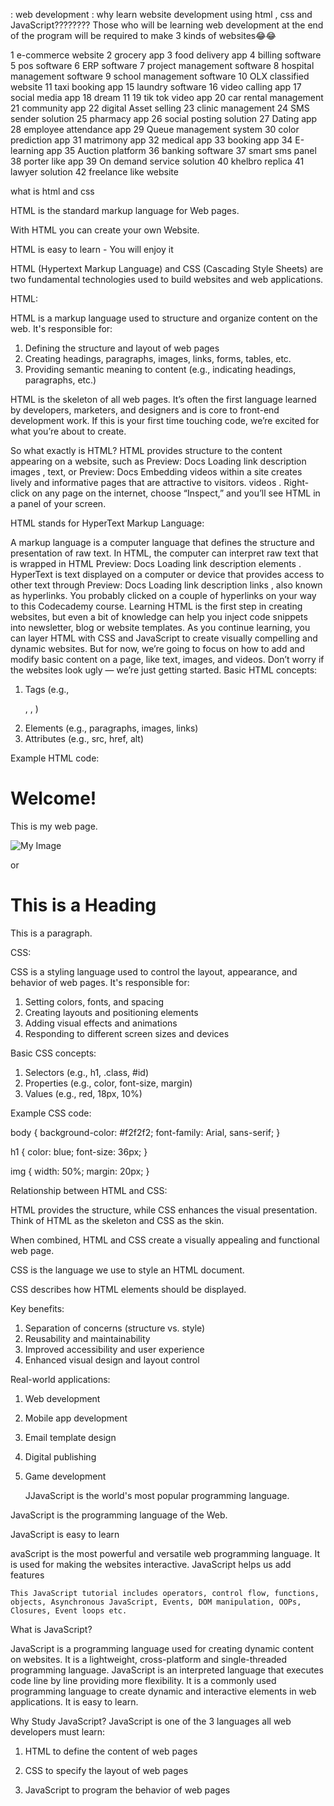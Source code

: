 : web development
: why learn website development using html , css and JavaScript????????
 Those who will be learning web development at the end of the program will be required to make 3 kinds of websites😂😂
 
 
 1 e-commerce website
2 grocery app
3 food delivery app
4 billing software
5 pos software
6 ERP software
7 project management software
8 hospital management software
9 school management software
10 OLX classified website
11 taxi booking app
15 laundry software
16 video calling app
17 social media app
18 dream 11
19 tik tok video app
20 car rental management
21 community app
22 digital Asset selling
23 clinic management
24 SMS sender solution
25 pharmacy app 
26 social posting solution
27 Dating app
28 employee attendance app
29 Queue management system
30 color prediction app 
31 matrimony app
32 medical app
33 booking app
34 E-learning app
35 Auction platform
36 banking software
37 smart sms panel
38 porter like app
39 On demand service solution
40 khelbro replica 
41 lawyer solution
42 freelance like website


what is html and css


HTML is the standard markup language for Web pages.

With HTML you can create your own Website.

HTML is easy to learn - You will enjoy it


 HTML (Hypertext Markup Language) and CSS (Cascading Style Sheets) are two fundamental technologies used to build websites and web applications.

HTML:

HTML is a markup language used to structure and organize content on the web. It's responsible for:

1. Defining the structure and layout of web pages
2. Creating headings, paragraphs, images, links, forms, tables, etc.
3. Providing semantic meaning to content (e.g., indicating headings, paragraphs, etc.)



HTML is the skeleton of all web pages. It’s often the first language learned by developers, marketers, and designers and is core to front-end development work. If this is your first time touching code, we’re excited for what you’re about to create.

So what exactly is HTML? HTML provides structure to the content appearing on a website, such as 
Preview: Docs Loading link description
images
, text, or 
Preview: Docs Embedding videos within a site creates lively and informative pages that are attractive to visitors.
videos
. Right-click on any page on the internet, choose “Inspect,” and you’ll see HTML in a panel of your screen.

HTML stands for HyperText Markup Language:

A markup language is a computer language that defines the structure and presentation of raw text.
In HTML, the computer can interpret raw text that is wrapped in HTML 
Preview: Docs Loading link description
elements
.
HyperText is text displayed on a computer or device that provides access to other text through 
Preview: Docs Loading link description
links
, also known as hyperlinks. You probably clicked on a couple of hyperlinks on your way to this Codecademy course.
Learning HTML is the first step in creating websites, but even a bit of knowledge can help you inject code snippets into newsletter, blog or website templates. As you continue learning, you can layer HTML with CSS and JavaScript to create visually compelling and dynamic websites. But for now, we’re going to focus on how to add and modify basic content on a page, like text, images, and videos. Don’t worry if the websites look ugly — we’re just getting started.
Basic HTML concepts:

1. Tags (e.g., <p>, <img>, <a>)
2. Elements (e.g., paragraphs, images, links)
3. Attributes (e.g., src, href, alt)

Example HTML code:

<!DOCTYPE html>
<html>
<head>
  <title>My Web Page</title>
</head>
<body>
  <h1>Welcome!</h1>
  <p>This is my web page.</p>
  <img src="image.jpg" alt="My Image">
</body>
</html>



or


<!DOCTYPE html>
<html>
<head>
<title>Page Title</title>
</head>
<body>

<h1>This is a Heading</h1>
<p>This is a paragraph.</p>

</body>
</html>




CSS:

CSS is a styling language used to control the layout, appearance, and behavior of web pages. It's responsible for:

1. Setting colors, fonts, and spacing
2. Creating layouts and positioning elements
3. Adding visual effects and animations
4. Responding to different screen sizes and devices

Basic CSS concepts:

1. Selectors (e.g., h1, .class, #id)
2. Properties (e.g., color, font-size, margin)
3. Values (e.g., red, 18px, 10%)

Example CSS code:

body {
  background-color: #f2f2f2;
  font-family: Arial, sans-serif;
}

h1 {
  color: blue;
  font-size: 36px;
}

img {
  width: 50%;
  margin: 20px;
}


Relationship between HTML and CSS:

HTML provides the structure, while CSS enhances the visual presentation. Think of HTML as the skeleton and CSS as the skin.

When combined, HTML and CSS create a visually appealing and functional web page.

CSS is the language we use to style an HTML document.

CSS describes how HTML elements should be displayed.

Key benefits:

1. Separation of concerns (structure vs. style)
2. Reusability and maintainability
3. Improved accessibility and user experience
4. Enhanced visual design and layout control

Real-world applications:

1. Web development
2. Mobile app development
3. Email template design
4. Digital publishing
5. Game development





    JJavaScript is the world's most popular programming language.

JavaScript is the programming language of the Web.

JavaScript is easy to learn


   avaScript is the most powerful and versatile web programming language. It is used for making the websites interactive. JavaScript helps us add features

    This JavaScript tutorial includes operators, control flow, functions, objects, Asynchronous JavaScript, Events, DOM manipulation, OOPs, Closures, Event loops etc.
What is JavaScript?

JavaScript is a programming language used for creating dynamic content on websites. It is a lightweight, cross-platform and single-threaded programming language. JavaScript is an interpreted language that executes code line by line providing more flexibility. It is a commonly used programming language to create dynamic and interactive elements in web applications. It is easy to learn.

Why Study JavaScript?
JavaScript is one of the 3 languages all web developers must learn:

   1. HTML to define the content of web pages

   2. CSS to specify the layout of web pages

   3. JavaScript to program the behavior of web pages

